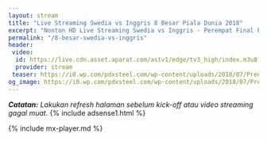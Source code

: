 ```yaml
---
layout: stream
title: "Live Streaming Swedia vs Inggris 8 Besar Piala Dunia 2018"
excerpt: "Nonton HD Live Streaming Swedia vs Inggris - Perempat Final Piala Dunia 2018"
permalink: "/8-besar-swedia-vs-inggris"
header:
 video:
  id: https://live.cdn.asset.aparat.com/astv1/edge/tv3_high/index.m3u8?wmsAuthSign=618ec5a28a2ec620ac62d63c3f7124bd
  provider: stream
 teaser: https://i0.wp.com/pdxsteel.com/wp-content/uploads/2018/07/Prediksi-Skor-Uruguay-Vs-Prancis-6-Juli-2018-1.jpg?resize=320,160
og_image: https://i0.wp.com/pdxsteel.com/wp-content/uploads/2018/07/Prediksi-Skor-Uruguay-Vs-Prancis-6-Juli-2018-1.jpg?resize=720,360
---
```

_**Catatan:** Lakukan refresh halaman sebelum kick-off atau video streaming gagal muat._
{% include adsense1.html %}

{% include mx-player.md %}
